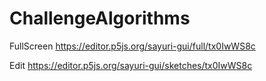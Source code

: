 # ChallengeAlgorithms

FullScreen https://editor.p5js.org/sayuri-gui/full/tx0IwWS8c

Edit https://editor.p5js.org/sayuri-gui/sketches/tx0IwWS8c